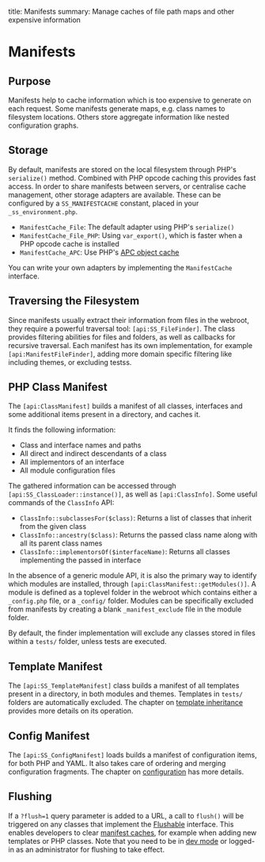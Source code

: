 title: Manifests
summary: Manage caches of file path maps and other expensive information

# Manifests

## Purpose

Manifests help to cache information which is too expensive to generate on each request.
Some manifests generate maps, e.g. class names to filesystem locations.
Others store aggregate information like nested configuration graphs.

## Storage

By default, manifests are stored on the local filesystem through PHP's `serialize()` method. 
Combined with PHP opcode caching this provides fast access.
In order to share manifests between servers, or centralise cache management,
other storage adapters are available. These can be configured by a `SS_MANIFESTCACHE` constant,
placed in your `_ss_environment.php`.

 * `ManifestCache_File`: The default adapter using PHP's `serialize()`
 * `ManifestCache_File_PHP`: Using `var_export()`, which is faster when a PHP opcode cache is installed
 * `ManifestCache_APC`: Use PHP's [APC object cache](http://php.net/manual/en/book.apc.php)

You can write your own adapters by implementing the `ManifestCache` interface.

## Traversing the Filesystem

Since manifests usually extract their information from files in the webroot,
they require a powerful traversal tool: `[api:SS_FileFinder]`.
The class provides filtering abilities for files and folders, as well as
callbacks for recursive traversal. Each manifest has its own implementation,
for example `[api:ManifestFileFinder]`, adding more domain specific filtering
like including themes, or excluding testss.

## PHP Class Manifest

The `[api:ClassManifest]` builds a manifest of all classes, interfaces and some
additional items present in a directory, and caches it.

It finds the following information:

 * Class and interface names and paths
 * All direct and indirect descendants of a class
 * All implementors of an interface
 * All module configuration files

The gathered information can be accessed through `[api:SS_ClassLoader::instance()]`,
as well as `[api:ClassInfo]`. Some useful commands of the `ClassInfo` API:

 * `ClassInfo::subclassesFor($class)`: Returns a list of classes that inherit from the given class
 * `ClassInfo::ancestry($class)`: Returns the passed class name along with all its parent class names
 * `ClassInfo::implementorsOf($interfaceName)`: Returns all classes implementing the passed in interface

In the absence of a generic module API, it is also the primary way to identify
which modules are installed, through `[api:ClassManifest::getModules()]`.
A module is defined as a toplevel folder in the webroot which contains
either a `_config.php` file, or a `_config/` folder. Modules can be specifically
excluded from manifests by creating a blank `_manifest_exclude` file in the module folder.

By default, the finder implementation will exclude any classes stored in files within
a `tests/` folder, unless tests are executed.

## Template Manifest

The `[api:SS_TemplateManifest]` class builds a manifest of all templates present in a directory,
in both modules and themes. Templates in `tests/` folders are automatically excluded.
The chapter on [template inheritance](../templates/template_inheritance) provides more details
on its operation.

## Config Manifest

The `[api:SS_ConfigManifest]` loads builds a manifest of configuration items,
for both PHP and YAML. It also takes care of ordering and merging configuration fragments.
The chapter on [configuration](../configuration) has more details.

## Flushing

If a `?flush=1` query parameter is added to a URL, a call to `flush()` will be triggered
on any classes that implement the [Flushable](flushable) interface.
This enables developers to clear [manifest caches](manifests),
for example when adding new templates or PHP classes.
Note that you need to be in [dev mode](/getting_started/environment_management)
or logged-in as an administrator for flushing to take effect.